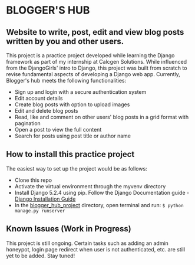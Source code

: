 # BLOGGER'S HUB

## Website to write, post, edit and view blog posts written by you and other users.

This project is a practice project developed while learning the Django framework as part of my internship at Calcgen Solutions. While influenced from the DjangoGirls' intro to Django, this project was built from scratch to revise fundamental aspects of developing a Django web app. Currently, Blogger's hub meets the following functionalities:

* Sign up and login with a secure authentication system
* Edit account details
* Create blog posts with option to upload images
* Edit and delete blog posts
* Read, like and comment on other users' blog posts in a grid format with pagination
* Open a post to view the full content
* Search for posts using post title or author name

## How to install this practice project

The easiest way to set up the project would be as follows:
* Clone this repo
* Activate the virtual environment through the myvenv directory
* Install Django 5.2.4 using pip. Follow the Django Documentation guide - [Django Installation Guide](https://www.djangoproject.com/download/)
* In the [blogger_hub_project](./blogger_hub_project/) directory, open terminal and run: `$ python manage.py runserver`

## Known Issues (Work in Progress)

This project is still ongoing. Certain tasks such as adding an admin honeypot, login page redirect when user is not authenticated, etc. are still yet to be added. Stay tuned!